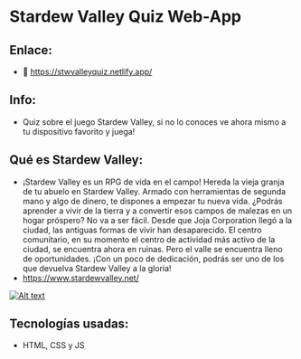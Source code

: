 # Stardew Valley Quiz Web-App

## Enlace:
* 🌱 https://stwvalleyquiz.netlify.app/

## Info:
* Quiz sobre el juego Stardew Valley, si no lo conoces ve ahora mismo a tu dispositivo favorito y juega!

## Qué es Stardew Valley:
* ¡Stardew Valley es un RPG de vida en el campo! Hereda la vieja granja de tu abuelo en Stardew Valley. Armado con herramientas de segunda mano y algo de dinero, te dispones a empezar tu nueva vida. ¿Podrás aprender a vivir de la tierra y a convertir esos campos de malezas en un hogar próspero? No va a ser fácil. Desde que Joja Corporation llegó a la ciudad, las antiguas formas de vivir han desaparecido. El centro comunitario, en su momento el centro de actividad más activo de la ciudad, se encuentra ahora en ruinas. Pero el valle se encuentra lleno de oportunidades. ¡Con un poco de dedicación, podrás ser uno de los que devuelva Stardew Valley a la gloria! 
* https://www.stardewvalley.net/

[![Alt text](https://img.youtube.com/vi/ot7uXNQskhs/0.jpg)](https://www.youtube.com/watch?v=ot7uXNQskhs)

## Tecnologías usadas:
* HTML, CSS y JS
